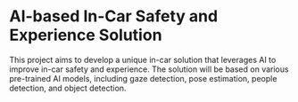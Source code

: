 # AI-based In-Car Safety and Experience Solution
This project aims to develop a unique in-car solution that leverages AI to improve in-car safety and experience. The solution will be based on various pre-trained AI models, including gaze detection, pose estimation, people detection, and object detection.

